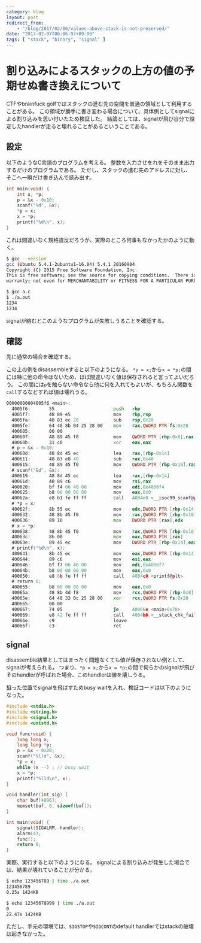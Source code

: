 ```yaml
---
category: blog
layout: post
redirect_from:
    - "/blog/2017/02/06/values-above-stack-is-not-preserved/"
date: "2017-02-07T00:06:07+09:00"
tags: [ "stack", "binary", "signal" ]
---
```


# 割り込みによるスタックの上方の値の予期せぬ書き換えについて

CTFやbrainfuck golfではスタックの進む先の空間を普通の領域として利用することがある。
この領域が勝手に書き変わる場合について、具体例としてsignalによる割り込みを思い付いたため検証した。
結論としては、signalが飛び自分で設定したhandlerが走ると壊れることがあるということである。

## 設定

以下のようなC言語のプログラムを考える。
整数を入力させをれをそのまま出力するだけのプログラムである。
ただし、スタックの進む先のアドレスに対し、そこへ一瞬だけ書き込んで読み出す。

``` c
int main(void) {
    int x, *p;
    p = &x - 0x10;
    scanf("%d", &x);
    *p = x;
    x = *p;
    printf("%d\n", x);
}
```

これは間違いなく規格違反だろうが、実際のところ何事もなかったかのように動く。

``` sh
$ gcc --version
gcc (Ubuntu 5.4.1-2ubuntu1~16.04) 5.4.1 20160904
Copyright (C) 2015 Free Software Foundation, Inc.
This is free software; see the source for copying conditions.  There is NO
warranty; not even for MERCHANTABILITY or FITNESS FOR A PARTICULAR PURPOSE.

$ gcc a.c
$ ./a.out
1234
1234
```

signalが絡むとこのようなプログラムが失敗しうることを確認する。

## 確認

先に通常の場合を確認する。

この上の例をdisassembleすると以下のようになる。
`*p = x;`から`x = *p;`の間には特に他の命令はないため、ほぼ間違いなく値は保存されると言ってよいだろう。
この間には`p`を触らない命令なら他に何を入れてもよいが、もちろん関数を`call`するなどすれば値は壊れうる。

``` asm
00000000004005f6 <main>:
  4005f6:       55                      push   rbp
  4005f7:       48 89 e5                mov    rbp,rsp
  4005fa:       48 83 ec 20             sub    rsp,0x20
  4005fe:       64 48 8b 04 25 28 00    mov    rax,QWORD PTR fs:0x28
  400605:       00 00 
  400607:       48 89 45 f8             mov    QWORD PTR [rbp-0x8],rax
  40060b:       31 c0                   xor    eax,eax
  # p = &x - 0x10;
  40060d:       48 8d 45 ec             lea    rax,[rbp-0x14]
  400611:       48 83 e8 40             sub    rax,0x40
  400615:       48 89 45 f0             mov    QWORD PTR [rbp-0x10],rax
  # scanf("&d", &x);
  400619:       48 8d 45 ec             lea    rax,[rbp-0x14]
  40061d:       48 89 c6                mov    rsi,rax
  400620:       bf f4 06 40 00          mov    edi,0x4006f4
  400625:       b8 00 00 00 00          mov    eax,0x0
  40062a:       e8 b1 fe ff ff          call   4004e0 <__isoc99_scanf@plt>
  # *p = x;
  40062f:       8b 55 ec                mov    edx,DWORD PTR [rbp-0x14]
  400632:       48 8b 45 f0             mov    rax,QWORD PTR [rbp-0x10]
  400636:       89 10                   mov    DWORD PTR [rax],edx
  # x = *p;
  400638:       48 8b 45 f0             mov    rax,QWORD PTR [rbp-0x10]
  40063c:       8b 00                   mov    eax,DWORD PTR [rax]
  40063e:       89 45 ec                mov    DWORD PTR [rbp-0x14],eax
  # printf("%d\n", x);
  400641:       8b 45 ec                mov    eax,DWORD PTR [rbp-0x14]
  400644:       89 c6                   mov    esi,eax
  400646:       bf f7 06 40 00          mov    edi,0x4006f7
  40064b:       b8 00 00 00 00          mov    eax,0x0
  400650:       e8 6b fe ff ff          call   4004c0 <printf@plt>
  # return 0;
  400655:       b8 00 00 00 00          mov    eax,0x0
  40065a:       48 8b 4d f8             mov    rcx,QWORD PTR [rbp-0x8]
  40065e:       64 48 33 0c 25 28 00    xor    rcx,QWORD PTR fs:0x28
  400665:       00 00 
  400667:       74 05                   je     40066e <main+0x78>
  400669:       e8 42 fe ff ff          call   4004b0 <__stack_chk_fail@plt>
  40066e:       c9                      leave  
  40066f:       c3                      ret    

```

## signal

disassemble結果としてはまったく問題なくても値が保存されない例として、signalが考えられる。
つまり、`*p = x;`から`x = *p;`の間で何らかのsignalが飛びそのhandlerが呼ばれた場合、このhandlerは値を壊しうる。

狙った位置でsignalを飛ばすためbusy waitを入れ、検証コードは以下のようになった。

``` c
#include <stdio.h>
#include <string.h>
#include <signal.h>
#include <unistd.h>

void func(void) {
    long long x;
    long long *p;
    p = &x - 0x20;
    scanf("%lld", &x);
    *p = x;
    while (x --) ; // busy wait
    x = *p;
    printf("%lld\n", x);
}

void handler(int sig) {
    char buf[4096];
    memset(buf, 0, sizeof(buf));
}

int main(void) {
    signal(SIGALRM, handler);
    alarm(4);
    func();
    return 0;
}
```

実際、実行すると以下のようになる。
signalによる割り込みが発生した場合では、結果が壊れていることが分かる。

``` sh
$ echo 123456789 | time ./a.out
123456789
0.25s 1424KB
```

``` sh
$ echo 12345678999 | time ./a.out
0
22.47s 1424KB
```

ただし、手元の環境では、`SIGSTOP`や`SIGCONT`のdefault handlerではstackの破壊は起きなかった。
